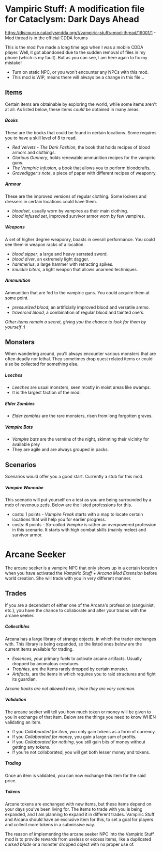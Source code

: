 # Vampiric Stuff: A modification file for Cataclysm: Dark Days Ahead

https://discourse.cataclysmdda.org/t/vampiric-stuffs-mod-thread/16001/1 - Mod thread is in the official CDDA forums

This is the mod I've made a long time ago when I was a mobile CDDA player. Well, it got abandoned due to the sudden removal of files in my phone (which is my fault). But as you can see, I am here again to fix my mistake!

- Turn on static NPC, or you won't encounter any NPCs with this mod.
- This mod is WIP, means there will always be a change in this file...

## Items
Certain items are obtainable by exploring the world, while some items aren't at all. As listed below, these items *could* be obtained in many areas.

##### Books
These are the books that could be found in certain locations. Some requires you to have a skill level of 8 to read.
* *Red Velvets - The Dark Fashion*, the book that holds recipes of blood armors and clothings.
* *Glorious Gunnery*, holds renewable ammunition recipes for the vampiric guns.
* *The Vampiric Infusion*, a book that allows you to perform bloodcrafts.
* *Gravedigger's note*, a piece of paper with different recipes of weaponry.

##### Armour
These are the improved versions of regular clothing. Some lockers and dressers in certain locations could have them.
* *bloodset*, usually worn by vampires as their main clothing.
* *blood infused set*, improved survivor armor worn by few vampires.

##### Weapons
A set of higher degree weaponry, boasts in overall performance. You could see them in weapon racks of a location.
* *blood sipper*, a large and heavy serrated sword.
* *blood diver*, an extremely light dagger.
* *hammerius*, a large hammer with retracting spikes.
* *knuckle biters*, a light weapon that allows unarmed techniques.

##### Ammunition
Ammunition that are fed to the vampiric guns. You could acquire them at some point.
* *pressurized blood*, an artificially improved blood and versatile ammo.
* *traversed blood*, a combination of regular blood and tainted one's.

_Other items remain a secret, giving you the chance to look for them by yourself :)_

## Monsters
When wandering around, you'll always encounter various monsters that are often deadly nor lethal. They sometimes drop quest related items or could also be collected for something else.

##### Leeches
* *Leeches* are usual monsters, seen mostly in moist areas like swamps.
* It is the largest faction of the mod.

##### Elder Zombies
* *Elder zombies* are the rare monsters, risen from long forgotten graves.

##### Vampire Bats
* *Vampire bats* are the vermins of the night, skimming their vicinity for available prey
* They are agile and are always grouped in packs.

## Scenarios
Scenarios would offer you a good start. Currently a stub for this mod.

##### Vampire Wannabe
This scenario will put yourself on a test as you are being surrounded by a mob of ravenous zeds. Below are the listed professions for this.
* costs: 1 points - *Vampire Freak* starts with a map to locate certain locations that will help you for earlier progress.
* costs: 6 points - *So-called Vampire* is rather an overpowered profession in this scenario. It starts with high combat skills (mainly melee) and survivor armor.



# Arcane Seeker
The arcane seeker is a vampire NPC that only shows up in a certain location when you have activated the *Vampiric Stuff + Arcana Mod Extension* before world creation. She will trade with you in very different manner.

## Trades
If you are a decendant of either one of the Arcana's profession (sanguinist, etc.), you have the chance to collaborate and alter your trades with the arcane seeker.

##### Collectibles
Arcana has a large library of strange objects, in which the trader exchanges with. This library is being expanded, so the listed ones below are the current items available for trading.

* *Essences*, your primary fuels to activate arcane artifacts. Usually dropped by anomalous creatures.
* *Trophies*, are the items rarely dropped by certain monster.
* *Artifacts*, are the items in which requires you to raid structures and fight its guardian.

*Arcane books are not allowed here, since they are very common.*

##### Validation
The arcane seeker will tell you how much token or money will be given to you in exchange of that item. Below are the things you need to know WHEN validating an item.

* If you *Collaborated for item*, you only gain tokens as a form of currency.
* If you *Collaborated for money*, you gain a large sum of profits.
* If you *Collaborated for nothing*, you still gain bits of money without getting any tokens.
* If you're not collaborated, you will get both lesser money and tokens.

##### Trading
Once an item is validated, you can now exchange this item for the said price.

##### Tokens
Arcane tokens are exchanged with new items, but these items depend on your days you've been living for. The items to trade with you is being expanded, and I am planning to expand it in different trades. Vampiric Stuff and Arcana should have an exclusive item for this, to set a goal for players and collect more tokens in a submissive way.

The reason of implementing the arcane seeker NPC into the Vampiric Stuff mod is to provide rewards from useless or excess items, like a duplicated _cursed blade_ or a monster dropped object with no proper use of.
